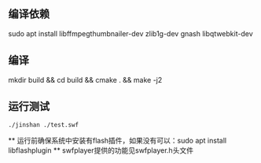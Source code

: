 ## 编译依赖
sudo apt install libffmpegthumbnailer-dev zlib1g-dev gnash libqtwebkit-dev

## 编译
mkdir build && cd build && cmake . && make -j2

## 运行测试
`./jinshan ./test.swf`

** 运行前确保系统中安装有flash插件，如果没有可以：sudo apt install libflashplugin **
swfplayer提供的功能见swfplayer.h头文件
